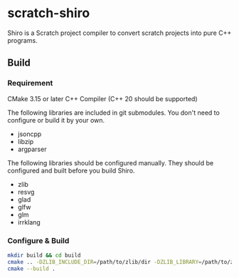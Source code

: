 # scratch-shiro

Shiro is a Scratch project compiler to convert scratch projects into pure C++ programs.

## Build

### Requirement

CMake 3.15 or later
C++ Compiler (C++ 20 should be supported)

The following libraries are included in git submodules. You don't need to configure or build it by your own.
- jsoncpp
- libzip
- argparser

The following libraries should be configured manually. They should be configured and built before you build Shiro.
- zlib
- resvg
- glad
- glfw
- glm
- irrklang

### Configure & Build
```bash
mkdir build && cd build
cmake .. -DZLIB_INCLUDE_DIR=/path/to/zlib/dir -DZLIB_LIBRARY=/path/to/zlib/library -DRESVG_DIR=/path/to/resvg/dir
cmake --build .
```
